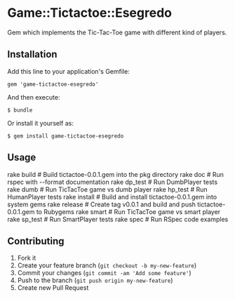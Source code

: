 # Game::Tictactoe::Esegredo

Gem which implements the Tic-Tac-Toe game with different
kind of players.

## Installation

Add this line to your application's Gemfile:

    gem 'game-tictactoe-esegredo'

And then execute:

    $ bundle

Or install it yourself as:

    $ gem install game-tictactoe-esegredo

## Usage

rake build    # Build tictactoe-0.0.1.gem into the pkg directory
rake doc      # Run rspec with --format documentation
rake dp_test  # Run DumbPlayer tests
rake dumb     # Run TicTacToe game vs dumb player
rake hp_test  # Run HumanPlayer tests
rake install  # Build and install tictactoe-0.0.1.gem into system gems
rake release  # Create tag v0.0.1 and build and push tictactoe-0.0.1.gem to Rubygems
rake smart    # Run TicTacToe game vs smart player
rake sp_test  # Run SmartPlayer tests
rake spec     # Run RSpec code examples

## Contributing

1. Fork it
2. Create your feature branch (`git checkout -b my-new-feature`)
3. Commit your changes (`git commit -am 'Add some feature'`)
4. Push to the branch (`git push origin my-new-feature`)
5. Create new Pull Request
